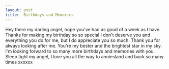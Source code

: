 ```yaml
---
layout: post
title:  Birthdays and Memories
---
```

Hey there my darling angel, hope you've had as good of a week as I have. Thanks for making my birthday so so special I don't deserve you and everything you do for me, but I do appreciate you so much. Thank you for always looking after me. You're my bester and the brightest star in my sky. I'm looking forward to so many more birthdays and memories with you. Sleep tight my angel, I love you all the way to anniesland and back so many times xxxxxx
